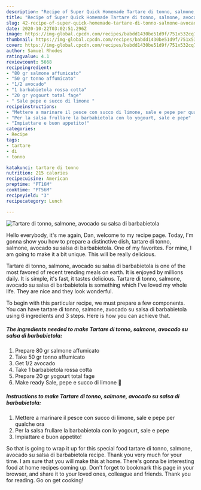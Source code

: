 ```yaml
---
description: "Recipe of Super Quick Homemade Tartare di tonno, salmone, avocado su salsa di barbabietola"
title: "Recipe of Super Quick Homemade Tartare di tonno, salmone, avocado su salsa di barbabietola"
slug: 42-recipe-of-super-quick-homemade-tartare-di-tonno-salmone-avocado-su-salsa-di-barbabietola
date: 2020-10-22T03:02:51.296Z
image: https://img-global.cpcdn.com/recipes/babdd1430be51d9f/751x532cq70/tartare-di-tonno-salmone-avocado-su-salsa-di-barbabietola-recipe-main-photo.jpg
thumbnail: https://img-global.cpcdn.com/recipes/babdd1430be51d9f/751x532cq70/tartare-di-tonno-salmone-avocado-su-salsa-di-barbabietola-recipe-main-photo.jpg
cover: https://img-global.cpcdn.com/recipes/babdd1430be51d9f/751x532cq70/tartare-di-tonno-salmone-avocado-su-salsa-di-barbabietola-recipe-main-photo.jpg
author: Samuel Rhodes
ratingvalue: 4.1
reviewcount: 5668
recipeingredient:
- "80 gr salmone affumicato"
- "50 gr tonno affumicato"
- "1/2 avocado"
- "1 barbabietola rossa cotta"
- "20 gr yogourt total fage"
- " Sale pepe e succo di limone "
recipeinstructions:
- "Mettere a marinare il pesce con succo di limone, sale e pepe per qualche ora"
- "Per la salsa frullare la barbabietola con lo yogourt, sale e pepe"
- "Impiattare e buon appetito!"
categories:
- Recipe
tags:
- tartare
- di
- tonno

katakunci: tartare di tonno 
nutrition: 215 calories
recipecuisine: American
preptime: "PT16M"
cooktime: "PT56M"
recipeyield: "3"
recipecategory: Lunch

---
```



![Tartare di tonno, salmone, avocado su salsa di barbabietola](https://img-global.cpcdn.com/recipes/babdd1430be51d9f/751x532cq70/tartare-di-tonno-salmone-avocado-su-salsa-di-barbabietola-recipe-main-photo.jpg)

Hello everybody, it's me again, Dan, welcome to my recipe page. Today, I'm gonna show you how to prepare a distinctive dish, tartare di tonno, salmone, avocado su salsa di barbabietola. One of my favorites. For mine, I am going to make it a bit unique. This will be really delicious.

Tartare di tonno, salmone, avocado su salsa di barbabietola is one of the most favored of recent trending meals on earth. It is enjoyed by millions daily. It is simple, it's fast, it tastes delicious. Tartare di tonno, salmone, avocado su salsa di barbabietola is something which I've loved my whole life. They are nice and they look wonderful.




To begin with this particular recipe, we must prepare a few components. You can have tartare di tonno, salmone, avocado su salsa di barbabietola using 6 ingredients and 3 steps. Here is how you can achieve that.

<!--inarticleads1-->

##### The ingredients needed to make Tartare di tonno, salmone, avocado su salsa di barbabietola:

1. Prepare 80 gr salmone affumicato
1. Take 50 gr tonno affumicato
1. Get 1/2 avocado
1. Take 1 barbabietola rossa cotta
1. Prepare 20 gr yogourt total fage
1. Make ready  Sale, pepe e succo di limone 🍋




<!--inarticleads2-->

##### Instructions to make Tartare di tonno, salmone, avocado su salsa di barbabietola:

1. Mettere a marinare il pesce con succo di limone, sale e pepe per qualche ora
1. Per la salsa frullare la barbabietola con lo yogourt, sale e pepe
1. Impiattare e buon appetito!




So that is going to wrap it up for this special food tartare di tonno, salmone, avocado su salsa di barbabietola recipe. Thank you very much for your time. I am sure that you will make this at home. There's gonna be interesting food at home recipes coming up. Don't forget to bookmark this page in your browser, and share it to your loved ones, colleague and friends. Thank you for reading. Go on get cooking!
